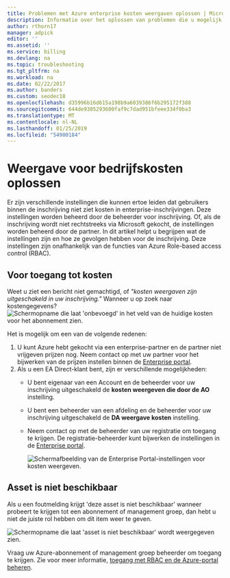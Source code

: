 ```yaml
---
title: Problemen met Azure enterprise kosten weergaven oplossen | Microsoft Docs
description: Informatie over het oplossen van problemen die u mogelijk met organisatie-kosten weergaven in de Azure-portal.
author: rthorn17
manager: adpick
editor: ''
ms.assetid: ''
ms.service: billing
ms.devlang: na
ms.topic: troubleshooting
ms.tgt_pltfrm: na
ms.workload: na
ms.date: 02/22/2017
ms.author: banders
ms.custom: seodec18
ms.openlocfilehash: d35996b16d615a198b9a6039386f6b295172f388
ms.sourcegitcommit: 644de9305293600faf9c7dad951bfeee334f0ba3
ms.translationtype: MT
ms.contentlocale: nl-NL
ms.lasthandoff: 01/25/2019
ms.locfileid: "54900184"
---
```

# <a name="troubleshoot-enterprise-cost-views"></a>Weergave voor bedrijfskosten oplossen

Er zijn verschillende instellingen die kunnen ertoe leiden dat gebruikers binnen de inschrijving niet ziet kosten in enterprise-inschrijvingen.  Deze instellingen worden beheerd door de beheerder voor inschrijving. Of, als de inschrijving wordt niet rechtstreeks via Microsoft gekocht, de instellingen worden beheerd door de partner.  In dit artikel helpt u begrijpen wat de instellingen zijn en hoe ze gevolgen hebben voor de inschrijving. Deze instellingen zijn onafhankelijk van de functies van Azure Role-based access control (RBAC).

## <a name="enabling-access-to-costs"></a>Voor toegang tot kosten

Weet u ziet een bericht niet gemachtigd, of *"kosten weergaven zijn uitgeschakeld in uw inschrijving."* Wanneer u op zoek naar kostengegevens?
![Schermopname die laat 'onbevoegd' in het veld van de huidige kosten voor het abonnement zien.](media/billing-enterprise-mgmt-groups/unauthorized.png)

Het is mogelijk om een van de volgende redenen:

1. U kunt Azure hebt gekocht via een enterprise-partner en de partner niet vrijgeven prijzen nog. Neem contact op met uw partner voor het bijwerken van de prijzen instellen binnen de [Enterprise portal](https://ea.azure.com).
2. Als u een EA Direct-klant bent, zijn er verschillende mogelijkheden:
    * U bent eigenaar van een Account en de beheerder voor uw inschrijving uitgeschakeld de **kosten weergeven die door de AO** instelling.  
    * U bent een beheerder van een afdeling en de beheerder voor uw inschrijving uitgeschakeld de **DA weergave kosten** instelling.
    * Neem contact op met de beheerder van uw registratie om toegang te krijgen. De registratie-beheerder kunt bijwerken de instellingen in de [Enterprise portal](https://ea.azure.com/manage/enrollment).

      ![Schermafbeelding van de Enterprise Portal-instellingen voor kosten weergeven.](media/billing-enterprise-mgmt-groups/ea-portal-settings.png)

## <a name="asset-is-unavailable"></a>Asset is niet beschikbaar

Als u een foutmelding krijgt 'deze asset is niet beschikbaar' wanneer probeert te krijgen tot een abonnement of management groep, dan hebt u niet de juiste rol hebben om dit item weer te geven.  

![Schermopname die laat 'asset is niet beschikbaar' wordt weergegeven zien.](media/billing-enterprise-mgmt-groups/asset-not-found.png)

Vraag uw Azure-abonnement of management groep beheerder om toegang te krijgen. Zie voor meer informatie, [toegang met RBAC en de Azure-portal beheren](../role-based-access-control/role-assignments-portal.md).
